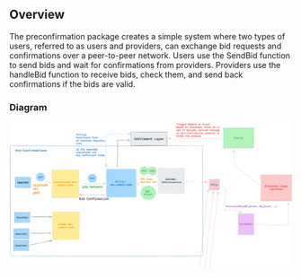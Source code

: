 ## Overview

The preconfirmation package creates a simple system where two types of users, referred to as users and providers, can exchange bid requests and confirmations over a peer-to-peer network. Users use the SendBid function to send bids and wait for confirmations from providers. Providers use the handleBid function to receive bids, check them, and send back confirmations if the bids are valid. 

### Diagram
![](preconf-mc.png)
